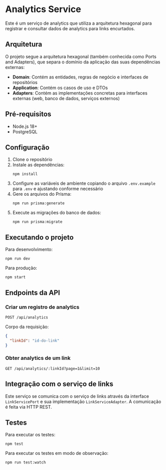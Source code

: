 # Analytics Service

Este é um serviço de analytics que utiliza a arquitetura hexagonal para registrar e consultar dados de analytics para links encurtados.

## Arquitetura

O projeto segue a arquitetura hexagonal (também conhecida como Ports and Adapters), que separa o domínio da aplicação das suas dependências externas:

- **Domain**: Contém as entidades, regras de negócio e interfaces de repositórios
- **Application**: Contém os casos de uso e DTOs
- **Adapters**: Contém as implementações concretas para interfaces externas (web, banco de dados, serviços externos)

## Pré-requisitos

- Node.js 18+
- PostgreSQL

## Configuração

1. Clone o repositório
2. Instale as dependências:
   ```
   npm install
   ```
3. Configure as variáveis de ambiente copiando o arquivo `.env.example` para `.env` e ajustando conforme necessário
4. Gere os arquivos do Prisma:
   ```
   npm run prisma:generate
   ```
5. Execute as migrações do banco de dados:
   ```
   npm run prisma:migrate
   ```

## Executando o projeto

Para desenvolvimento:
```
npm run dev
```

Para produção:
```
npm start
```

## Endpoints da API

### Criar um registro de analytics
```
POST /api/analytics
```
Corpo da requisição:
```json
{
  "linkId": "id-do-link"
}
```

### Obter analytics de um link
```
GET /api/analytics/:linkId?page=1&limit=10
```

## Integração com o serviço de links

Este serviço se comunica com o serviço de links através da interface `LinkServicePort` e sua implementação `LinkServiceAdapter`. A comunicação é feita via HTTP REST.

## Testes

Para executar os testes:
```
npm test
```

Para executar os testes em modo de observação:
```
npm run test:watch
```